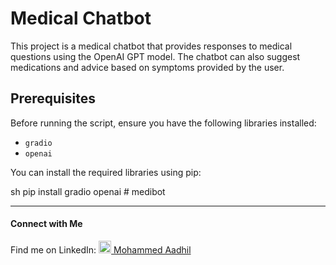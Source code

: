 # Medical Chatbot

This project is a medical chatbot that provides responses to medical questions using the OpenAI GPT model. The chatbot can also suggest medications and advice based on symptoms provided by the user.

## Prerequisites

Before running the script, ensure you have the following libraries installed:

- `gradio`
- `openai`

You can install the required libraries using pip:

sh
pip install gradio openai
#   m e d i b o t 


---
 




 <h4>Connect with Me</h4>
<p>Find me on LinkedIn: 
    <a href="https://linkedin.com/in/mohammed-aadhil-144245259" target="_blank">
        <img src="https://github.com/user-attachments/assets/a388191c-6399-4689-b05f-8e8fbf565b76" width="20" height="20" alt="LinkedIn Logo">
        Mohammed Aadhil
    </a>
</p>
